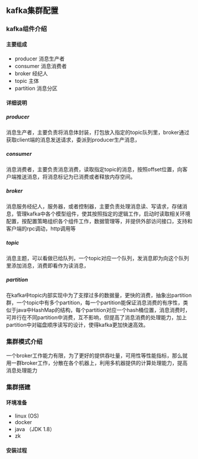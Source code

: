 ## kafka集群配置



### kafka组件介绍

#### 主要组成

- producer 消息生产者
- consumer 消息消费者
- broker 经纪人
- topic 主体
- partition 消息分区

#### 详细说明

##### producer 

消息生产者，主要负责将消息体封装，打包放入指定的topic队列里，broker通过获取client端的消息发送请求，委派到producer生产消息，

##### consumer

消息消费者，主要负责消息消费，读取指定topic的消息，按照offset位置，向客户端推送消息，将消息标记为已消费或者释放内存空间。

##### broker

消息服务经纪人，服务器，或者控制器，主要负责处理消息读、写请求，存储消息，管理kafka中各个模型组件，使其按照指定的逻辑工作，启动时读取相关环境配置，按配置策略组织各个组件工作，数据管理等，并提供外部访问接口，支持和客户端的rpc调动，http调用等

##### topic

消息主题，可以看做已给队列，一个topic对应一个队列，发消息即为向这个队列里添加消息，消费即看作为读消息，

##### partition

在kafka中topic内部实现中为了支撑过多的数据量，更快的消费，抽象出partition群，一个topic中有多个partition，每一个partition能保证消息消费的有序性，类似于java中HashMap的结构，每个partition对应一个hash桶位置，消息消费时，可并行在不同partition中消费，互不影响，但提高了消息消费的处理能力，加上partition中对磁盘顺序读写的设计，使得kafka更加快速高效。

### 集群模式介绍

一个broker工作能力有限，为了更好的提供吞吐量，可用性等性能指标，那么就用一群broker工作，分散在各个机器上，利用多机器提供的计算处理能力，提高消息处理能力



### 集群搭建

#### 环境准备

- linux (OS)
- docker
- java （JDK 1.8）
- zk


#### 安装过程

